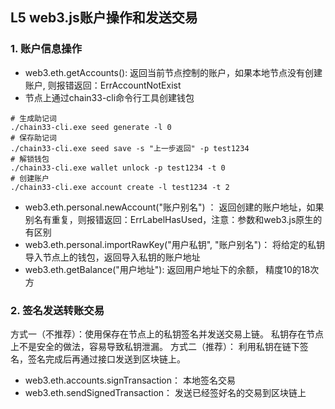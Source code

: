 ##  L5 web3.js账户操作和发送交易

### 1. 账户信息操作
- web3.eth.getAccounts():  返回当前节点控制的账户，如果本地节点没有创建账户, 则报错返回：ErrAccountNotExist
- 节点上通过chain33-cli命令行工具创建钱包
```  
# 生成助记词
./chain33-cli.exe seed generate -l 0
# 保存助记词
./chain33-cli.exe seed save -s "上一步返回" -p test1234
# 解锁钱包
./chain33-cli.exe wallet unlock -p test1234 -t 0
# 创建账户
./chain33-cli.exe account create -l test1234 -t 2
```  
- web3.eth.personal.newAccount("账户别名") ： 返回创建的账户地址，如果别名有重复，则报错返回：ErrLabelHasUsed，注意：参数和web3.js原生的有区别
- web3.eth.personal.importRawKey("用户私钥", "账户别名")： 将给定的私钥导入节点上的钱包，返回导入私钥的账户地址
- web3.eth.getBalance("用户地址"): 返回用户地址下的余额， 精度10的18次方

### 2. 签名发送转账交易
方式一（不推荐）：使用保存在节点上的私钥签名并发送交易上链。  私钥存在节点上不是安全的做法，容易导致私钥泄漏。
方式二（推荐）： 利用私钥在链下签名，签名完成后再通过接口发送到区块链上。

- web3.eth.accounts.signTransaction： 本地签名交易
- web3.eth.sendSignedTransaction： 发送已经签好名的交易到区块链上

